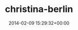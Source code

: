 ---
title:		"christina-berlin"
type:		"photos"
mediatype:		"upload"
description:		"TBC"
date:		"2014-02-09 15:29:32+00:00"
album:		"people"
filename:		"christina-berlin.md"
series:		""
cl_public_id:		"people/christina-berlin"
cl_version:		1497005363
format:		"tiff"
bytes:		1693840
width:		810
height:		1440
colours:
- "#7E6C53"
- "#76786C"
- "#D2DADE"
- "#84776E"
- "#C6BAB4"
- "#805F47"
- "#C2C7D3"
- "#3D3426"
- "#CD936D"
- "#39251D"
- "#777E78"
- "#B99E78"
- "#393732"
- "#747883"
- "#748085"
- "#7B4052"
- "#181D26"
- "#242429"
- "#311425"
exposure_mode:		"Auto"
program:		"Aperture-priority AE"
aperture:		"2.0"
focal_length:		"50.0 mm"
iso:		"200"
shutter_speed:		"1/500"
metering:		"Multi-segment"
flash:		"Off, Did not fire"
white_balance:		"Custom"
colour_temp:		"5500"
has_crop:		"false"
orientation:		"Horizontal (normal)"
camera_model:		"NIKON D800"
lens_info:		"0mm f/0"
artist:		"No artist info"
x_resolution:		"300"
y_resolution:		"300"
---